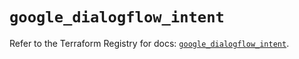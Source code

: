 # `google_dialogflow_intent`

Refer to the Terraform Registry for docs: [`google_dialogflow_intent`](https://registry.terraform.io/providers/hashicorp/google/6.47.0/docs/resources/dialogflow_intent).
